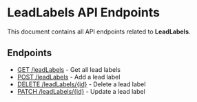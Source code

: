 # LeadLabels API Endpoints

This document contains all API endpoints related to **LeadLabels**.

## Endpoints

- [GET /leadLabels](./getleadlabels.md) - Get all lead labels
- [POST /leadLabels](./addleadlabel.md) - Add a lead label
- [DELETE /leadLabels/{id}](./deleteleadlabel.md) - Delete a lead label
- [PATCH /leadLabels/{id}](./updateleadlabel.md) - Update a lead label